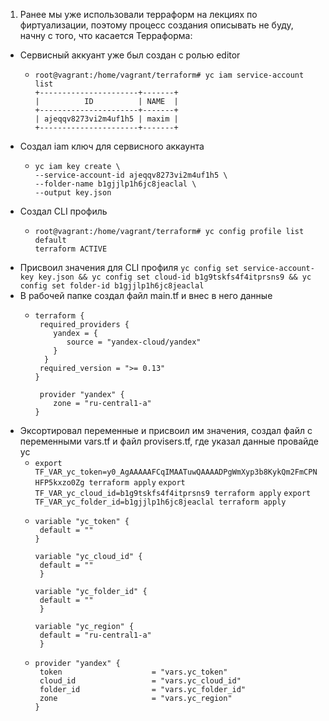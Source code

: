 1. Ранее мы уже использовали терраформ на лекциях по фиртуализации, поэтому процесс создания описывать не буду, начну с того, что касается Терраформа:
 * Сервисный аккуант уже был создан с ролью editor
    * ```
      root@vagrant:/home/vagrant/terraform# yc iam service-account list
      +----------------------+-------+
      |          ID          | NAME  |
      +----------------------+-------+
      | ajeqqv8273vi2m4uf1h5 | maxim |
      +----------------------+-------+
      ```
  * Создал iam ключ для сервисного аккаунта
      * ```
        yc iam key create \
        --service-account-id ajeqqv8273vi2m4uf1h5 \
        --folder-name b1gjjlp1h6jc8jeaclal \
        --output key.json
        ```
   * Создал CLI профиль
      * ```
        root@vagrant:/home/vagrant/terraform# yc config profile list
        default
        terraform ACTIVE
        ```
   * Присвоил значения для CLI профиля ``yc config set service-account-key key.json && yc config set cloud-id b1g9tskfs4f4itprsns9 && yc config set folder-id b1gjjlp1h6jc8jeaclal``
   * В рабочей папке создал файл main.tf и внес в него данные
      * ```
        terraform {
         required_providers {
            yandex = {
               source = "yandex-cloud/yandex"
            }
          }
         required_version = ">= 0.13"
        }

         provider "yandex" {
            zone = "ru-central1-a"
        }
        ```
   * Эксортировал переменные и присвоил им значения, создал файл с переменными vars.tf и файл provisers.tf, где указал данные провайде yc
      * ``export TF_VAR_yc_token=y0_AgAAAAAFCqIMAATuwQAAAADPgWmXyp3b8KykQm2FmCPNHFP5kxzo0Zg terraform apply`` ``export TF_VAR_yc_cloud_id=b1g9tskfs4f4itprsns9 terraform apply`` ``export TF_VAR_yc_folder_id=b1gjjlp1h6jc8jeaclal terraform apply``
      * ```
        variable "yc_token" {
         default = ""
        }

        variable "yc_cloud_id" {
         default = ""
         }

        variable "yc_folder_id" {
         default = ""
         }

        variable "yc_region" {
         default = "ru-central1-a"
         }
        ```
       * ```
         provider "yandex" {
          token                    = "vars.yc_token"
          cloud_id                 = "vars.yc_cloud_id"
          folder_id                = "vars.yc_folder_id"
          zone                     = "vars.yc_region"
         }
         ```
